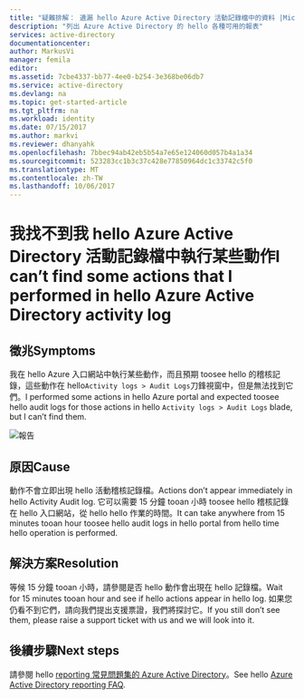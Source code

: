 ```yaml
---
title: "疑難排解： 遺漏 hello Azure Active Directory 活動記錄檔中的資料 |Microsoft 文件"
description: "列出 Azure Active Directory 的 hello 各種可用的報表"
services: active-directory
documentationcenter: 
author: MarkusVi
manager: femila
editor: 
ms.assetid: 7cbe4337-bb77-4ee0-b254-3e368be06db7
ms.service: active-directory
ms.devlang: na
ms.topic: get-started-article
ms.tgt_pltfrm: na
ms.workload: identity
ms.date: 07/15/2017
ms.author: markvi
ms.reviewer: dhanyahk
ms.openlocfilehash: 7bbec94ab42eb5b54a7e65e124060d057b4a1a34
ms.sourcegitcommit: 523283cc1b3c37c428e77850964dc1c33742c5f0
ms.translationtype: MT
ms.contentlocale: zh-TW
ms.lasthandoff: 10/06/2017
---
```

# <a name="i-cant-find-some-actions-that-i-performed-in-hello-azure-active-directory-activity-log"></a><span data-ttu-id="ab21c-103">我找不到我 hello Azure Active Directory 活動記錄檔中執行某些動作</span><span class="sxs-lookup"><span data-stu-id="ab21c-103">I can’t find some actions that I performed in hello Azure Active Directory activity log</span></span>


## <a name="symptoms"></a><span data-ttu-id="ab21c-104">徵兆</span><span class="sxs-lookup"><span data-stu-id="ab21c-104">Symptoms</span></span>

<span data-ttu-id="ab21c-105">我在 hello Azure 入口網站中執行某些動作，而且預期 toosee hello 的稽核記錄，這些動作在 hello`Activity logs > Audit Logs`刀鋒視窗中，但是無法找到它們。</span><span class="sxs-lookup"><span data-stu-id="ab21c-105">I performed some actions in hello Azure portal and expected toosee hello audit logs for those actions in hello `Activity logs > Audit Logs` blade, but I can’t find them.</span></span>

 ![報告](./media/active-directory-reporting-troubleshoot-missing-audit-data/01.png)
 

## <a name="cause"></a><span data-ttu-id="ab21c-107">原因</span><span class="sxs-lookup"><span data-stu-id="ab21c-107">Cause</span></span>

<span data-ttu-id="ab21c-108">動作不會立即出現 hello 活動稽核記錄檔。</span><span class="sxs-lookup"><span data-stu-id="ab21c-108">Actions don’t appear immediately in hello Activity Audit log.</span></span> <span data-ttu-id="ab21c-109">它可以需要 15 分鐘 tooan 小時 toosee hello 稽核記錄在 hello 入口網站，從 hello hello 作業的時間。</span><span class="sxs-lookup"><span data-stu-id="ab21c-109">It can take anywhere from 15 minutes tooan hour toosee hello audit logs in hello portal from hello time hello operation is performed.</span></span>

## <a name="resolution"></a><span data-ttu-id="ab21c-110">解決方案</span><span class="sxs-lookup"><span data-stu-id="ab21c-110">Resolution</span></span>

<span data-ttu-id="ab21c-111">等候 15 分鐘 tooan 小時，請參閱是否 hello 動作會出現在 hello 記錄檔。</span><span class="sxs-lookup"><span data-stu-id="ab21c-111">Wait for 15 minutes tooan hour and see if hello actions appear in hello log.</span></span> <span data-ttu-id="ab21c-112">如果您仍看不到它們，請向我們提出支援票證，我們將探討它。</span><span class="sxs-lookup"><span data-stu-id="ab21c-112">If you still don’t see them, please raise a support ticket with us and we will look into it.</span></span>


## <a name="next-steps"></a><span data-ttu-id="ab21c-113">後續步驟</span><span class="sxs-lookup"><span data-stu-id="ab21c-113">Next steps</span></span>
<span data-ttu-id="ab21c-114">請參閱 hello [reporting 常見問題集的 Azure Active Directory](active-directory-reporting-faq.md)。</span><span class="sxs-lookup"><span data-stu-id="ab21c-114">See hello [Azure Active Directory reporting FAQ](active-directory-reporting-faq.md).</span></span>

